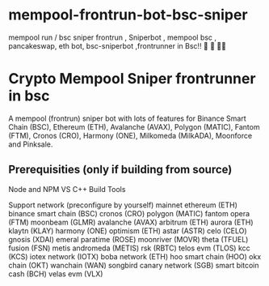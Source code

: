 # mempool-frontrun-bot-bsc-sniper
mempool run / bsc sniper frontrun , Sniperbot , mempool bsc , pancakeswap, eth bot, bsc-sniperbot ,frontrunner in Bsc!! 🚀 🚀 🚀🚀


# Crypto Mempool Sniper frontrunner in bsc 

A mempool (frontrun) sniper bot with lots of features for Binance Smart Chain (BSC), Ethereum (ETH), Avalanche (AVAX), Polygon (MATIC), Fantom (FTM), Cronos (CRO), Harmony (ONE), Milkomeda (MilkADA), Moonforce and Pinksale.

## Prerequisities (only if building from source)
Node and NPM
VS C++ Build Tools


Support network (preconfigure by yourself)
mainnet
ethereum (ETH)
binance smart chain (BSC)
cronos (CRO)
polygon (MATIC)
fantom opera (FTM)
moonbeam (GLMR)
avalanche (AVAX)
arbitrum (ETH)
aurora (ETH)
klaytn (KLAY)
harmony (ONE)
optimism (ETH)
astar (ASTR)
celo (CELO)
gnosis (XDAI)
emeral paratime (ROSE)
moonriver (MOVR)
theta (TFUEL)
fusion (FSN)
metis andromeda (METIS)
rsk (RBTC)
telos evm (TLOS)
kcc (KCS)
iotex network (IOTX)
boba network (ETH)
hoo smart chain (HOO)
okx chain (OKT)
wanchain (WAN)
songbird canary network (SGB)
smart bitcoin cash (BCH)
velas evm (VLX)

